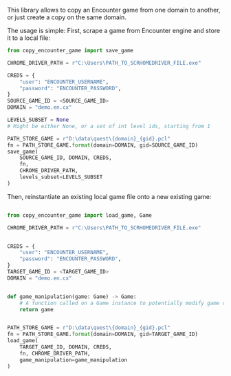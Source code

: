 This library allows to copy an Encounter game from one domain to another, or just create a copy on the same domain.

The usage is simple:
First, scrape a game from Encounter engine and store it to a local file:

```python
from copy_encounter_game import save_game

CHROME_DRIVER_PATH = r"C:\Users\PATH_TO_SCRHOMEDRIVER_FILE.exe"

CREDS = {
    "user": "ENCOUNTER_USERNAME",
    "password": "ENCOUNTER_PASSWORD",
}
SOURCE_GAME_ID = <SOURCE_GAME_ID>
DOMAIN = "demo.en.cx"

LEVELS_SUBSET = None
# Might be either None, or a set of int level ids, starting from 1

PATH_STORE_GAME = r"D:\data\quest\{domain}_{gid}.pcl"
fn = PATH_STORE_GAME.format(domain=DOMAIN, gid=SOURCE_GAME_ID)
save_game(
    SOURCE_GAME_ID, DOMAIN, CREDS,
    fn,
    CHROME_DRIVER_PATH, 
    levels_subset=LEVELS_SUBSET
)
```

Then, reinstantiate an existing local game file onto a new existing game:
```python

from copy_encounter_game import load_game, Game

CHROME_DRIVER_PATH = r"C:\Users\PATH_TO_SCRHOMEDRIVER_FILE.exe"


CREDS = {
    "user": "ENCOUNTER_USERNAME",
    "password": "ENCOUNTER_PASSWORD",
}
TARGET_GAME_ID = <TARGET_GAME_ID>
DOMAIN = "demo.en.cx"


def game_manipulation(game: Game) -> Game:
    # A function called on a Game instance to potentially modify game code
    return game


PATH_STORE_GAME = r"D:\data\quest\{domain}_{gid}.pcl"
fn = PATH_STORE_GAME.format(domain=DOMAIN, gid=TARGET_GAME_ID)
load_game(
    TARGET_GAME_ID, DOMAIN, CREDS,
    fn, CHROME_DRIVER_PATH,
    game_manipulation=game_manipulation
)
```
